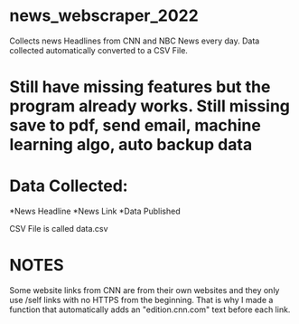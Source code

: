 # news_webscraper_2022
Collects news Headlines from CNN and NBC News every day. Data collected automatically converted to a CSV File.

# Still have missing features but the program already works. Still missing save to pdf, send email, machine learning algo, auto backup data

# Data Collected:
*News Headline
*News Link
*Data Published

CSV File is called data.csv

# NOTES
Some website links from CNN are from their own websites and they only use /self links with no HTTPS from the beginning. That is why I made a function that
automatically adds an "edition.cnn.com" text before each link.
